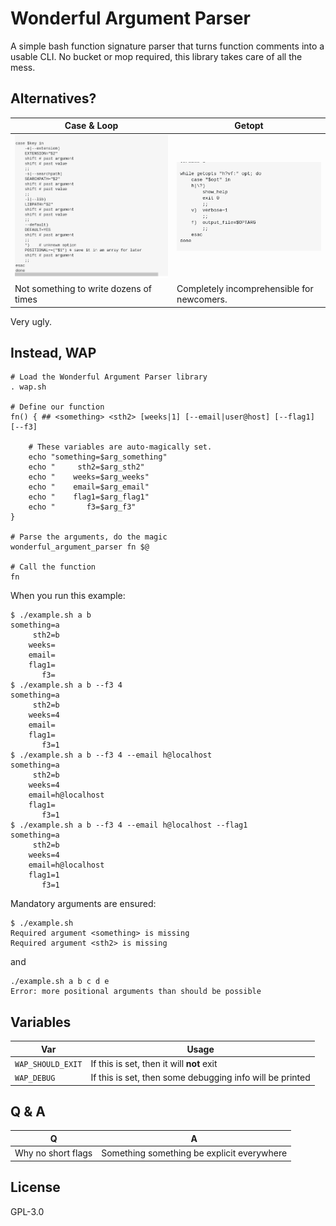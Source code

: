 # Wonderful Argument Parser

A simple bash function signature parser that turns function comments into a usable CLI. No bucket or mop required, this library takes care of all the mess.

## Alternatives?

Case & Loop                               | Getopt
---                                       | ---
![an ugly case statement](.img/case.png) | ![getopt commands are completely unreadable](.img/getopts.png)
Not something to write dozens of times    | Completely incomprehensible for newcomers.

Very ugly.

## Instead, WAP

```
# Load the Wonderful Argument Parser library
. wap.sh

# Define our function
fn() { ## <something> <sth2> [weeks|1] [--email|user@host] [--flag1] [--f3]

	# These variables are auto-magically set.
	echo "something=$arg_something"
	echo "     sth2=$arg_sth2"
	echo "    weeks=$arg_weeks"
	echo "    email=$arg_email"
	echo "    flag1=$arg_flag1"
	echo "       f3=$arg_f3"
}

# Parse the arguments, do the magic
wonderful_argument_parser fn $@

# Call the function
fn
```

When you run this example:


```
$ ./example.sh a b
something=a
     sth2=b
    weeks=
    email=
    flag1=
       f3=
$ ./example.sh a b --f3 4
something=a
     sth2=b
    weeks=4
    email=
    flag1=
       f3=1
$ ./example.sh a b --f3 4 --email h@localhost
something=a
     sth2=b
    weeks=4
    email=h@localhost
    flag1=
       f3=1
$ ./example.sh a b --f3 4 --email h@localhost --flag1
something=a
     sth2=b
    weeks=4
    email=h@localhost
    flag1=1
       f3=1
```

Mandatory arguments are ensured:

```
$ ./example.sh
Required argument <something> is missing
Required argument <sth2> is missing
```

and

```
./example.sh a b c d e
Error: more positional arguments than should be possible
```

## Variables

Var               | Usage
----------------- | ---
`WAP_SHOULD_EXIT` | If this is set, then it will **not** exit
`WAP_DEBUG`       | If this is set, then some debugging info will be printed


## Q & A

Q  | A
-- | --
Why no short flags | Something something be explicit everywhere

## License

GPL-3.0
